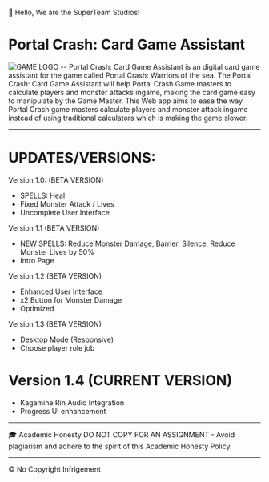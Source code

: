 👋 Hello, We are the SuperTeam Studios!

# Portal Crash: Card Game Assistant
![GAME LOGO](https://github.com/Renzxs/Portal-Crash-Game-Assistant/assets/90491632/f4183de5-b76e-4eba-baee-e0ed221352a1)
-- Portal Crash: Card Game Assistant is an digital card game assistant for the game called Portal Crash: Warriors of the sea. The Portal Crash: Card Game Assistant will help Portal Crash Game masters to calculate players and monster attacks ingame, making the card game easy to manipulate by the Game Master. This Web app aims to ease the way Portal Crash game masters calculate players and monster attack ingame instead of using traditional calculators which is making the game slower.

- - - -
# UPDATES/VERSIONS: 

Version 1.0: (BETA VERSION)
- SPELLS: Heal
- Fixed Monster Attack / Lives
- Uncomplete User Interface

Version 1.1 (BETA VERSION)
- NEW SPELLS: Reduce Monster Damage, Barrier, Silence, Reduce Monster Lives by 50%
- Intro Page

Version 1.2 (BETA VERSION)
- Enhanced User Interface
- x2 Button for Monster Damage
- Optimized

Version 1.3 (BETA VERSION)
- Desktop Mode (Responsive)
- Choose player role job

# Version 1.4 (CURRENT VERSION)
- Kagamine Rin Audio Integration
- Progress UI enhancement

- - - -
🎓 Academic Honesty
DO NOT COPY FOR AN ASSIGNMENT - Avoid plagiarism and adhere to the spirit of this Academic Honesty Policy.

- - - - 
&copy; No Copyright Infrigement






